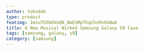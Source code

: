 ```yaml
---
author: tokodab
type: product
featimg: 1mzuTG5b6VeQN_BmESMpThqChsRnhGNwG
title: A New Musical Wicked Samsung Galaxy S9 Case
tags: [samsung, galaxy, s9]
category: [samsung]
---
```

